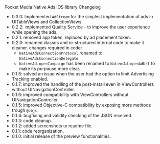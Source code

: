 Pocket Media Native Ads iOS library Changelog

* 0.3.0: Implemented ```AdStream``` for the simplest implementation of ads in UITableViews and CollectionViews.
* 0.2.2: implemented Quality Service - to improve the user experience while opening the ads.
* 0.2.1: removed app token, replaced by ad placement token.
* 0.2.0: renamed classes and re-structured internal code to make it cleaner.
  changes required in code:
  * ```NativeAdsConnectionProtocol``` renamed to ```NativeAdsConnectionDelegate```
  * ```NativeAd.openCampaign``` has been renamed to ```NativeAd.openAdUrl``` to make its purpouse more clear.
* 0.1.8: solved an issue when the user had the option to limit Advertising Tracking enabled.
* 0.1.7: improved the handling of the post-install even in ViewControllers without UINavigationController.
* 0.1.6: improved compatibility with ViewControllers without UINavigationController.
* 0.1.5: improved Objective-C compatibility by exposing more methods trough ```@objc```.
* 0.1.4: bugfixing and validity checking of the JSON received. 
* 0.1.3: code cleanup.
* 0.1.2: added screenshots to readme file.
* 0.1.1: code reorganization.
* 0.1.0: initial release of the preview functionalities.
